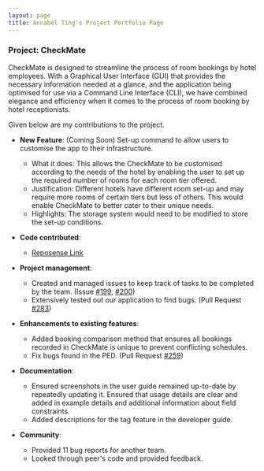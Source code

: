 ```yaml
---
layout: page
title: Annabel Ting's Project Portfolio Page
---
```


### Project: CheckMate

CheckMate is designed to streamline the process of room bookings by hotel employees. With a Graphical User Interface (GUI) that provides the necessary information needed at a glance, and the application
being optimised for use via a Command Line Interface (CLI), we have combined elegance and efficiency when it comes to
the process of room booking by hotel receptionists.

Given below are my contributions to the project.

* **New Feature**: (Coming Soon) Set-up command to allow users to customise the app to their infrastructure.
  * What it does: This allows the CheckMate to be customised according to the needs of the hotel by enabling the user to
  set up the required number of rooms for each room tier offered.
  * Justification: Different hotels have different room set-up and may require more rooms of certain tiers but less of others.
  This would enable CheckMate to better cater to their unique needs.
  * Highlights: The storage system would need to be modified to store the set-up conditions.

* **Code contributed**: 
  * [Reposense Link](https://nus-cs2103-ay2324s1.github.io/tp-dashboard/?search=Annabel&sort=groupTitle&sortWithin=title&timeframe=commit&mergegroup=&groupSelect=groupByRepos&breakdown=true&checkedFileTypes=docs~functional-code~test-code~other&since=2023-09-22&tabOpen=true&tabType=authorship&zFR=false&tabAuthor=AnnabelTing&tabRepo=AY2324S1-CS2103T-F10-1%2Ftp%5Bmaster%5D&authorshipIsMergeGroup=false&authorshipFileTypes=functional-code~test-code&authorshipIsBinaryFileTypeChecked=false&authorshipIsIgnoredFilesChecked=false)

* **Project management**: 
  * Created and managed issues to keep track of tasks to be completed by the team. (Issue [#199](https://github.com/AY2324S1-CS2103T-F10-1/tp/issues/199), [#200](https://github.com/AY2324S1-CS2103T-F10-1/tp/issues/200))
  * Extensively tested out our application to find bugs. (Pull Request [#283](https://github.com/AY2324S1-CS2103T-F10-1/tp/pull/283))

* **Enhancements to existing features**: 
  * Added booking comparison method that ensures all bookings recorded in CheckMate is unique to prevent conflicting schedules.
  * Fix bugs found in the PED. (Pull Request [#259](https://github.com/AY2324S1-CS2103T-F10-1/tp/issues/259))

* **Documentation**: 
  * Ensured screenshots in the user guide remained up-to-date by repeatedly updating it. 
  Ensured that usage details are clear and added in example details and additional information about field constraints.
  * Added descriptions for the tag feature in the developer guide.

* **Community**: 
  * Provided 11 bug reports for another team.
  * Looked through peer's code and provided feedback.

